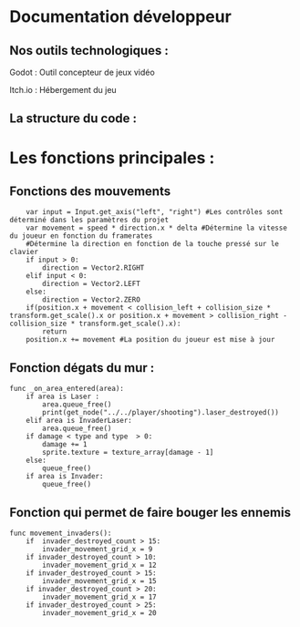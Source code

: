 # Documentation développeur


## Nos outils technologiques : 

Godot : Outil concepteur de jeux vidéo  

Itch.io : Hébergement du jeu  

 

## La structure du code : 

# Les fonctions principales :  

## Fonctions des mouvements
```func _process(delta):
	var input = Input.get_axis("left", "right") #Les contrôles sont déterminé dans les paramètres du projet
	var movement = speed * direction.x * delta #Détermine la vitesse du joueur en fonction du framerates
	#Détermine la direction en fonction de la touche pressé sur le clavier
	if input > 0:
		direction = Vector2.RIGHT
	elif input < 0:
		direction = Vector2.LEFT
	else:
		direction = Vector2.ZERO
	if(position.x + movement < collision_left + collision_size * transform.get_scale().x or position.x + movement > collision_right - collision_size * transform.get_scale().x):
		return
	position.x += movement #La position du joueur est mise à jour
```

## Fonction dégats du mur :
```
func _on_area_entered(area):
	if area is Laser :
		area.queue_free()
		print(get_node("../../player/shooting").laser_destroyed())
	elif area is InvaderLaser:
		area.queue_free()
	if damage < type and type  > 0:
		damage += 1
		sprite.texture = texture_array[damage - 1]
	else:
		queue_free()	
	if area is Invader:
		queue_free()
```

## Fonction qui permet de faire bouger les ennemis
```
func movement_invaders():
	if	invader_destroyed_count > 15:
		invader_movement_grid_x = 9 
	if invader_destroyed_count > 10:
		invader_movement_grid_x = 12
	if invader_destroyed_count > 15:
		invader_movement_grid_x = 15
	if invader_destroyed_count > 20:
		invader_movement_grid_x = 17
	if invader_destroyed_count > 25:
		invader_movement_grid_x = 20
```
